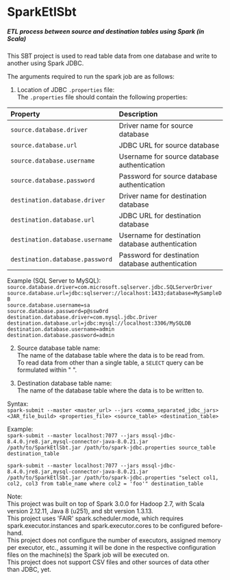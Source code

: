# SparkEtlSbt  
##### ETL process between source and destination tables using Spark (in Scala)  
  
This SBT project is used to read table data from one database and write to another using Spark JDBC.  
  
The arguments required to run the spark job are as follows:  
1) Location of JDBC `.properties` file:  
The `.properties` file should contain the following properties:  
  
| Property                              | Description                                        |  
| :------------------------------------ | :------------------------------------------------- |  
| `source.database.driver`              | Driver name for source database                    |  
| `source.database.url`                 | JDBC URL for source database                       |  
| `source.database.username`            | Username for source database authentication        |  
| `source.database.password`            | Password for source database authentication        |  
| `destination.database.driver`         | Driver name for destination database               |  
| `destination.database.url`            | JDBC URL for destination database                  |  
| `destination.database.username`       | Username for destination database authentication   |  
| `destination.database.password`       | Password for destination database authentication   |  

Example (SQL Server to MySQL):  
`source.database.driver=com.microsoft.sqlserver.jdbc.SQLServerDriver`  
`source.database.url=jdbc:sqlserver://localhost:1433;database=MySampleDB`  
`source.database.username=sa`  
`source.database.password=p@ssw0rd`  
`destination.database.driver=com.mysql.jdbc.Driver`  
`destination.database.url=jdbc:mysql://localhost:3306/MySQLDB`  
`destination.database.username=admin`  
`destination.database.password=admin`  
  
2) Source database table name:  
The name of the database table where the data is to be read from.  
To read data from other than a single table, a `SELECT` query can be formulated within " ".  
  
3) Destination database table name:  
The name of the database table where the data is to be written to.  
  
Syntax:  
`spark-submit --master <master_url> --jars <comma_separated_jdbc_jars> <JAR_file_build> <properties_file> <source_table> <destination_table>`  
  
Example:  
`spark-submit --master localhost:7077 --jars mssql-jdbc-8.4.0.jre8.jar,mysql-connector-java-8.0.21.jar /path/to/SparkEtlSbt.jar /path/to/spark-jdbc.properties source_table destination_table`  
  
`spark-submit --master localhost:7077 --jars mssql-jdbc-8.4.0.jre8.jar,mysql-connector-java-8.0.21.jar /path/to/SparkEtlSbt.jar /path/to/spark-jdbc.properties "select col1, col2, col3 from table_name where col2 = 'foo'" destination_table`  
  
Note:  
This project was built on top of Spark 3.0.0 for Hadoop 2.7, with Scala version 2.12.11, Java 8 (u251), and sbt version 1.3.13.  
This project uses 'FAIR' spark.scheduler.mode, which requires spark.executor.instances and spark.executor.cores to be configured before-hand.  
This project does not configure the number of executors, assigned memory per executor, etc., assuming it will be done in the respective configuration files on the machine(s) the Spark job will be executed on.  
This project does not support CSV files and other sources of data other than JDBC, yet.  
